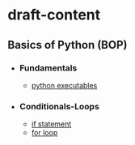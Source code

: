 # draft-content

## Basics of Python (BOP)

  - ### Fundamentals
    - [python executables](./BOP/fundamentals/python_executables.html)
    

  - ### Conditionals-Loops
    - [if statement](./BOP/conditionals-loops/if_statement.html)
    - [for loop](./BOP/conditionals-loops/for_loop_python.html)
